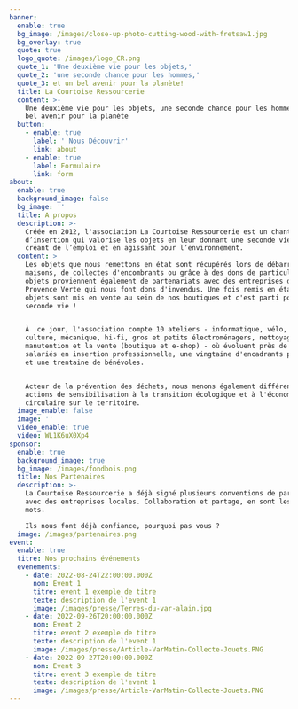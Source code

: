 ```yaml
---
banner:
  enable: true
  bg_image: /images/close-up-photo-cutting-wood-with-fretsaw1.jpg
  bg_overlay: true
  quote: true
  logo_quote: /images/logo_CR.png
  quote_1: 'Une deuxième vie pour les objets,'
  quote_2: 'une seconde chance pour les hommes,'
  quote_3: et un bel avenir pour la planète!
  title: La Courtoise Ressourcerie
  content: >-
    Une deuxième vie pour les objets, une seconde chance pour les hommes, et un
    bel avenir pour la planète
  button:
    - enable: true
      label: ' Nous Découvrir'
      link: about
    - enable: true
      label: Formulaire
      link: form
about:
  enable: true
  background_image: false
  bg_image: ''
  title: A propos
  description: >-
    Créée en 2012, l'association La Courtoise Ressourcerie est un chantier
    d’insertion qui valorise les objets en leur donnant une seconde vie tout en
    créant de l’emploi et en agissant pour l’environnement.
  content: >
    Les objets que nous remettons en état sont récupérés lors de débarras de
    maisons, de collectes d'encombrants ou grâce à des dons de particuliers. Ces
    objets proviennent également de partenariats avec des entreprises de la
    Provence Verte qui nous font dons d'invendus. Une fois remis en état, ces
    objets sont mis en vente au sein de nos boutiques et c'est parti pour une
    seconde vie !


    À  ce jour, l'association compte 10 ateliers - informatique, vélo, bois,
    culture, mécanique, hi-fi, gros et petits électroménagers, nettoyage,
    manutention et la vente (boutique et e-shop) - où évoluent près de 80
    salariés en insertion professionnelle, une vingtaine d'encadrants permanents
    et une trentaine de bénévoles.


    Acteur de la prévention des déchets, nous menons également différentes
    actions de sensibilisation à la transition écologique et à l'économie
    circulaire sur le territoire.
  image_enable: false
  image: ''
  video_enable: true
  video: WL1K6uX0Xp4
sponsor:
  enable: true
  background_image: true
  bg_image: /images/fondbois.png
  title: Nos Partenaires
  description: >-
    La Courtoise Ressourcerie a déjà signé plusieurs conventions de partenariat
    avec des entreprises locales. Collaboration et partage, en sont les maîtres
    mots. 

    Ils nous font déjà confiance, pourquoi pas vous ?
  image: /images/partenaires.png
event:
  enable: true
  titre: Nos prochains événements
  evenements:
    - date: 2022-08-24T22:00:00.000Z
      nom: Event 1
      titre: event 1 exemple de titre
      texte: description de l'event 1
      image: /images/presse/Terres-du-var-alain.jpg
    - date: 2022-09-26T20:00:00.000Z
      nom: Event 2
      titre: event 2 exemple de titre
      texte: description de l'event 1
      image: /images/presse/Article-VarMatin-Collecte-Jouets.PNG
    - date: 2022-09-27T20:00:00.000Z
      nom: Event 3
      titre: event 3 exemple de titre
      texte: description de l'event 1
      image: /images/presse/Article-VarMatin-Collecte-Jouets.PNG
---
```


